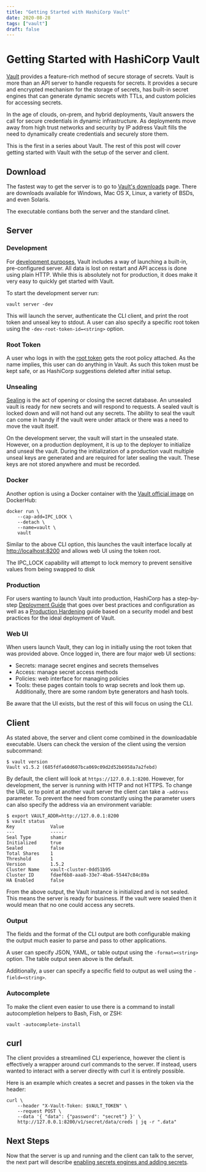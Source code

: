 ```yaml
---
title: "Getting Started with HashiCorp Vault"
date: 2020-08-28
tags: ["vault"]
draft: false
---
```


# Getting Started with HashiCorp Vault

[Vault](https://www.vaultproject.io/) provides a feature-rich method of secure
storage of secrets. Vault is more than an API server to handle requests for
secrets. It provides a secure and encrypted mechanism for the storage of
secrets, has built-in secret engines that can generate dynamic secrets with
TTLs, and custom policies for accessing secrets.

In the age of clouds, on-prem, and hybrid deployments, Vault answers the call
for secure credentials in dynamic infrastructure. As deployments move away
from high trust networks and security by IP address Vault fills the need to
dynamically create credentials and securely store them.

This is the first in a series about Vault. The rest of this post will cover
getting started with Vault with the setup of the server and client.

## Download

The fastest way to get the server is to go to
[Vault's downloads](https://www.vaultproject.io/downloads) page. There are
downloads available for Windows, Mac OS X, Linux, a variety of BSDs, and even
Solaris.

The executable contians both the server and the standard clinet.

## Server

### Development

For [development purposes](https://learn.hashicorp.com/tutorials/vault/getting-started-dev-server),
Vault includes a way of launching a built-in, pre-configured server. All data
is lost on restart and API access is done using plain HTTP. While this is
absolutely not for production, it does make it very easy to quickly get started
with Vault.

To start the development server run:

```shell
vault server -dev
```

This will launch the server, authenticate the CLI client, and print the root
token and unseal key to stdout. A user can also specify a specific root token
using the `-dev-root-token-id=<string>` option.

### Root Token

A user who logs in with the
[root token](https://www.vaultproject.io/docs/concepts/tokens.html#root-tokens)
gets the root policy attached. As the name implies, this user can do anything
in Vault. As such this token must be kept safe, or as HashiCorp suggestions
deleted after initial setup.

### Unsealing

[Sealing](https://www.vaultproject.io/docs/concepts/seal) is the act of opening
or closing the secret database. An unsealed vault is ready for new secrets and
will respond to requests. A sealed vault is locked down and will not hand out
any secrets. The ability to seal the vault can come in handy if the vault were
under attack or there was a need to move the vault itself.

On the development server, the vault will start in the unsealed state. However,
on a production deployment, it is up to the deployer to initialize and
unseal the vault. During the initialization of a production vault multiple
unseal keys are generated and are required for later sealing the vault. These
keys are not stored anywhere and must be recorded.

### Docker

Another option is using a Docker container with the
[Vault official image](https://hub.docker.com/_/vault/) on DockerHub:

```shell
docker run \
    --cap-add=IPC_LOCK \
    --detach \
    --name=vault \
    vault
```

Similar to the above CLI option, this launches the vault interface locally at
[http://localhost:8200](http://localhost:8200) and allows web UI using the
token root.

The IPC_LOCK capability will attempt to lock memory to prevent sensitive values
from being swapped to disk

### Production

For users wanting to launch Vault into production, HashiCorp has a step-by-step
[Deployment Guide](https://learn.hashicorp.com/tutorials/vault/deployment-guide)
that goes over best practices and configuration as well as a
[Production Hardening](https://learn.hashicorp.com/tutorials/vault/production-hardening)
guide based on a security model and best practices for the ideal deployment of
Vault.

### Web UI

When users launch Vault, they can log in initially using the root token that
was provided above. Once logged in, there are four major web UI sections:

* Secrets: manage secret engines and secrets themselves
* Access: manage secret access methods
* Policies: web interface for managing policies
* Tools: these pages contain tools to wrap secrets and look them up.
  Additionally, there are some random byte generators and hash tools.

Be aware that the UI exists, but the rest of this will focus on using the CLI.

## Client

As stated above, the server and client come combined in the downloadable
executable. Users can check the version of the client using the version
subcommand:

```shell
$ vault version
Vault v1.5.2 (685fdfa60d607bca069c09d2d52b6958a7a2febd)
```

By default, the client will look at `https://127.0.0.1:8200`. However, for
development, the server is running with HTTP and not HTTPS. To change the URL
or to point at another vault server the client can take a `-address`
parameter. To prevent the need from constantly using the parameter users can
also specify the address via an environment variable:

```shell
$ export VAULT_ADDR=http://127.0.0.1:8200
$ vault status
Key             Value
---             -----
Seal Type       shamir
Initialized     true
Sealed          false
Total Shares    1
Threshold       1
Version         1.5.2
Cluster Name    vault-cluster-0dd51b95
Cluster ID      fdaef6b8-aaa8-33e7-4ba6-55447c84c89a
HA Enabled      false
```

From the above output, the Vault instance is initialized and is not sealed. This
means the server is ready for business. If the vault were sealed then it would
mean that no one could access any secrets.

### Output

The fields and the format of the CLI output are both configurable making the
output much easier to parse and pass to other applications.

A user can specify JSON, YAML, or table output using the `-format=<string>`
option. The table output seen above is the default.

Additionally, a user can specify a specific field to output as well using the
`-field=<string>`.

### Autocomplete

To make the client even easier to use there is a command to install
autocompletion helpers to Bash, Fish, or ZSH:

```shell
vault -autocomplete-install
```

## curl

The client provides a streamlined CLI experience, however the client is
effectively a wrapper around curl commands to the server. If instead, users
wanted to interact with a server directly with curl it is entirely possible.

Here is an example which creates a secret and passes in the token via the
header:

```shell
curl \
    --header "X-Vault-Token: $VAULT_TOKEN" \
    --request POST \
    --data '{ "data": {"password": "secret"} }' \
    http://127.0.0.1:8200/v1/secret/data/creds | jq -r ".data"
```

## Next Steps

Now that the server is up and running and the client can talk to the server,
the next part will describe
[enabling secrets engines and adding secrets](/post/vault-secrets-engine).

